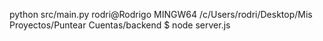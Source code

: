 python src/main.py
rodri@Rodrigo MINGW64 /c/Users/rodri/Desktop/Mis Proyectos/Puntear Cuentas/backend
$ node server.js
